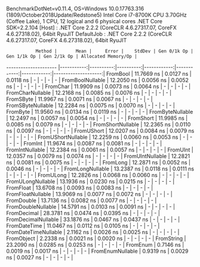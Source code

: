 
BenchmarkDotNet=v0.11.4, OS=Windows 10.0.17763.316 (1809/October2018Update/Redstone5)
Intel Core i7-8700K CPU 3.70GHz (Coffee Lake), 1 CPU, 12 logical and 6 physical cores
.NET Core SDK=2.2.104
  [Host]     : .NET Core 2.2.2 (CoreCLR 4.6.27317.07, CoreFX 4.6.27318.02), 64bit RyuJIT
  DefaultJob : .NET Core 2.2.2 (CoreCLR 4.6.27317.07, CoreFX 4.6.27318.02), 64bit RyuJIT


               Method |       Mean |     Error |    StdDev | Gen 0/1k Op | Gen 1/1k Op | Gen 2/1k Op | Allocated Memory/Op |
--------------------- |-----------:|----------:|----------:|------------:|------------:|------------:|--------------------:|
             FromBool | 11.7669 ns | 0.0127 ns | 0.0118 ns |           - |           - |           - |                   - |
     FromBoolNullable | 12.2050 ns | 0.0056 ns | 0.0052 ns |           - |           - |           - |                   - |
             FromChar | 11.9909 ns | 0.0073 ns | 0.0064 ns |           - |           - |           - |                   - |
     FromCharNullable | 12.2168 ns | 0.0085 ns | 0.0076 ns |           - |           - |           - |                   - |
            FromSByte | 11.9967 ns | 0.0071 ns | 0.0067 ns |           - |           - |           - |                   - |
    FromSByteNullable | 12.2284 ns | 0.0075 ns | 0.0070 ns |           - |           - |           - |                   - |
             FromByte | 11.9560 ns | 0.0134 ns | 0.0119 ns |           - |           - |           - |                   - |
     FromByteNullable | 12.2497 ns | 0.0057 ns | 0.0054 ns |           - |           - |           - |                   - |
            FromShort | 11.9985 ns | 0.0085 ns | 0.0079 ns |           - |           - |           - |                   - |
    FromShortNullable | 12.2365 ns | 0.0110 ns | 0.0097 ns |           - |           - |           - |                   - |
           FromUShort | 12.0207 ns | 0.0084 ns | 0.0079 ns |           - |           - |           - |                   - |
   FromUShortNullable | 12.2259 ns | 0.0060 ns | 0.0053 ns |           - |           - |           - |                   - |
              FromInt | 11.9674 ns | 0.0087 ns | 0.0081 ns |           - |           - |           - |                   - |
      FromIntNullable | 12.2384 ns | 0.0061 ns | 0.0057 ns |           - |           - |           - |                   - |
             FromUInt | 12.0357 ns | 0.0079 ns | 0.0074 ns |           - |           - |           - |                   - |
     FromUIntNullable | 12.2821 ns | 0.0081 ns | 0.0075 ns |           - |           - |           - |                   - |
             FromLong | 12.2871 ns | 0.0052 ns | 0.0046 ns |           - |           - |           - |                   - |
     FromLongNullable | 13.2387 ns | 0.0118 ns | 0.0111 ns |           - |           - |           - |                   - |
            FromULong | 12.2826 ns | 0.0068 ns | 0.0060 ns |           - |           - |           - |                   - |
    FromULongNullable | 13.1936 ns | 0.0230 ns | 0.0215 ns |           - |           - |           - |                   - |
            FromFloat | 13.6708 ns | 0.0093 ns | 0.0083 ns |           - |           - |           - |                   - |
    FromFloatNullable | 13.9069 ns | 0.0077 ns | 0.0072 ns |           - |           - |           - |                   - |
           FromDouble | 13.7136 ns | 0.0082 ns | 0.0077 ns |           - |           - |           - |                   - |
   FromDoubleNullable | 14.5791 ns | 0.0103 ns | 0.0091 ns |           - |           - |           - |                   - |
          FromDecimal | 28.3781 ns | 0.0474 ns | 0.0395 ns |           - |           - |           - |                   - |
  FromDecimalNullable | 33.1876 ns | 0.0467 ns | 0.0437 ns |           - |           - |           - |                   - |
         FromDateTime | 11.0467 ns | 0.0112 ns | 0.0105 ns |           - |           - |           - |                   - |
 FromDateTimeNullable |  2.1162 ns | 0.0026 ns | 0.0025 ns |           - |           - |           - |                   - |
           FromObject |  2.2338 ns | 0.0021 ns | 0.0020 ns |           - |           - |           - |                   - |
           FromString | 23.2090 ns | 0.0285 ns | 0.0253 ns |           - |           - |           - |                   - |
             FromEnum |  0.7146 ns | 0.0019 ns | 0.0017 ns |           - |           - |           - |                   - |
     FromEnumNullable |  0.9319 ns | 0.0029 ns | 0.0027 ns |           - |           - |           - |                   - |
